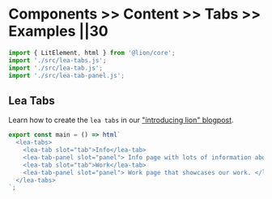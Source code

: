 # Components >> Content >> Tabs >> Examples ||30

```js script
import { LitElement, html } from '@lion/core';
import './src/lea-tabs.js';
import './src/lea-tab.js';
import './src/lea-tab-panel.js';
```

## Lea Tabs

Learn how to create the `lea tabs` in our ["introducing lion" blogpost](/blog/introducing-lion/).

```js preview-story
export const main = () => html`
  <lea-tabs>
    <lea-tab slot="tab">Info</lea-tab>
    <lea-tab-panel slot="panel"> Info page with lots of information about us. </lea-tab-panel>
    <lea-tab slot="tab">Work</lea-tab>
    <lea-tab-panel slot="panel"> Work page that showcases our work. </lea-tab-panel>
  </lea-tabs>
`;
```

